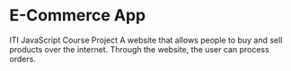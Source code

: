 # E-Commerce App
ITI JavaScript Course Project
A website that allows people to buy and sell products over the internet. Through the website, the user can process orders.
